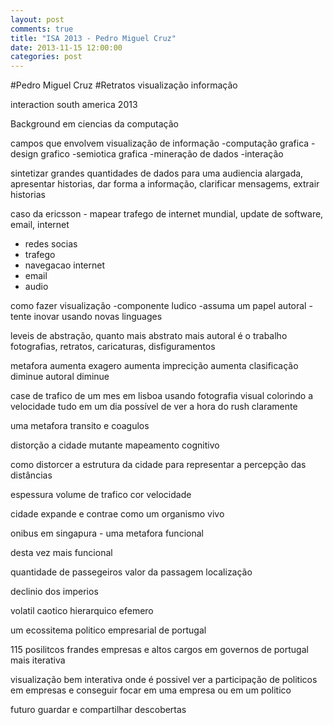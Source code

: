 ```yaml
---
layout: post
comments: true
title: "ISA 2013 - Pedro Miguel Cruz"
date: 2013-11-15 12:00:00
categories: post
---
```


#Pedro Miguel Cruz
#Retratos visualização informação

interaction south america 2013

Background em ciencias da computação

campos que envolvem visualização de informação
-computação grafica
-design grafico
-semiotica grafica
-mineração de dados
-interação

sintetizar grandes quantidades de dados para uma audiencia alargada, apresentar historias, dar forma a informação, clarificar mensagems, extrair historias

caso da ericsson - mapear trafego de internet mundial, update de software, email, internet
- redes socias
- trafego
- navegacao internet
- email
- audio

como fazer visualização
-componente ludico
-assuma um papel autoral 
-tente inovar usando novas linguages

leveis de abstração, quanto mais abstrato mais autoral é o trabalho
fotografias, retratos, caricaturas, disfiguramentos

metafora aumenta
exagero aumenta
imprecição aumenta
clasificação diminue
autoral diminue

case de trafico de um mes em lisboa
usando fotografia visual
colorindo a velocidade
tudo em um dia
possível de ver a hora do rush claramente

uma metafora
transito e coagulos

distorção
a cidade mutante
mapeamento cognitivo

como distorcer a estrutura da cidade para representar a percepção das distâncias

espessura volume de trafico
cor velocidade

cidade expande e contrae como um organismo vivo


onibus em singapura - uma metafora funcional

desta vez mais funcional

quantidade de passegeiros
valor da passagem
localização

declinio dos imperios

volatil
caotico
hierarquico
efemero

um ecossitema politico empresarial de portugal

115 posilitcos frandes empresas e altos cargos em governos de portugal
mais iterativa

visualização bem interativa onde é possivel ver a participação de politicos em empresas e conseguir focar em uma empresa ou em um politico

futuro 
guardar e compartilhar descobertas

